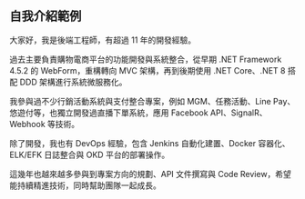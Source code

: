 ## 自我介紹範例

大家好，我是後端工程師，有超過 11 年的開發經驗。

過去主要負責購物電商平台的功能開發與系統整合，從早期 .NET Framework 4.5.2 的 WebForm，重構轉向 MVC 架構，再到後期使用 .NET Core、.NET 8 搭配 DDD 架構進行系統微服務化。

我參與過不少行銷活動系統與支付整合專案，例如 MGM、任務活動、Line Pay、悠遊付等，也獨立開發過直播下單系統，應用 Facebook API、SignalR、Webhook 等技術。

除了開發，我也有 DevOps 經驗，包含 Jenkins 自動化建置、Docker 容器化、ELK/EFK 日誌整合與 OKD 平台的部署操作。

這幾年也越來越多參與到專案方向的規劃、API 文件撰寫與 Code Review，希望能持續精進技術，同時幫助團隊一起成長。
